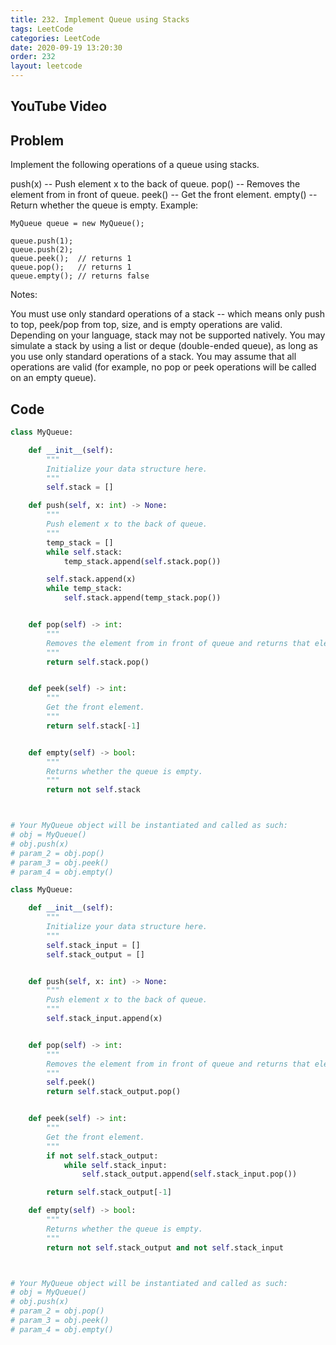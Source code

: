 ```yaml
---
title: 232. Implement Queue using Stacks
tags: LeetCode
categories: LeetCode
date: 2020-09-19 13:20:30
order: 232
layout: leetcode
---
```


## YouTube Video

## Problem

Implement the following operations of a queue using stacks.

push(x) -- Push element x to the back of queue.
pop() -- Removes the element from in front of queue.
peek() -- Get the front element.
empty() -- Return whether the queue is empty.
Example:

```
MyQueue queue = new MyQueue();

queue.push(1);
queue.push(2);
queue.peek();  // returns 1
queue.pop();   // returns 1
queue.empty(); // returns false
```

Notes:

You must use only standard operations of a stack -- which means only push to top, peek/pop from top, size, and is empty operations are valid.
Depending on your language, stack may not be supported natively. You may simulate a stack by using a list or deque (double-ended queue), as long as you use only standard operations of a stack.
You may assume that all operations are valid (for example, no pop or peek operations will be called on an empty queue).

## Code

```python
class MyQueue:

    def __init__(self):
        """
        Initialize your data structure here.
        """
        self.stack = []

    def push(self, x: int) -> None:
        """
        Push element x to the back of queue.
        """
        temp_stack = []
        while self.stack:
            temp_stack.append(self.stack.pop())

        self.stack.append(x)
        while temp_stack:
            self.stack.append(temp_stack.pop())


    def pop(self) -> int:
        """
        Removes the element from in front of queue and returns that element.
        """
        return self.stack.pop()


    def peek(self) -> int:
        """
        Get the front element.
        """
        return self.stack[-1]


    def empty(self) -> bool:
        """
        Returns whether the queue is empty.
        """
        return not self.stack



# Your MyQueue object will be instantiated and called as such:
# obj = MyQueue()
# obj.push(x)
# param_2 = obj.pop()
# param_3 = obj.peek()
# param_4 = obj.empty()
```

```python
class MyQueue:

    def __init__(self):
        """
        Initialize your data structure here.
        """
        self.stack_input = []
        self.stack_output = []


    def push(self, x: int) -> None:
        """
        Push element x to the back of queue.
        """
        self.stack_input.append(x)


    def pop(self) -> int:
        """
        Removes the element from in front of queue and returns that element.
        """
        self.peek()
        return self.stack_output.pop()


    def peek(self) -> int:
        """
        Get the front element.
        """
        if not self.stack_output:
            while self.stack_input:
                self.stack_output.append(self.stack_input.pop())

        return self.stack_output[-1]

    def empty(self) -> bool:
        """
        Returns whether the queue is empty.
        """
        return not self.stack_output and not self.stack_input



# Your MyQueue object will be instantiated and called as such:
# obj = MyQueue()
# obj.push(x)
# param_2 = obj.pop()
# param_3 = obj.peek()
# param_4 = obj.empty()
```
